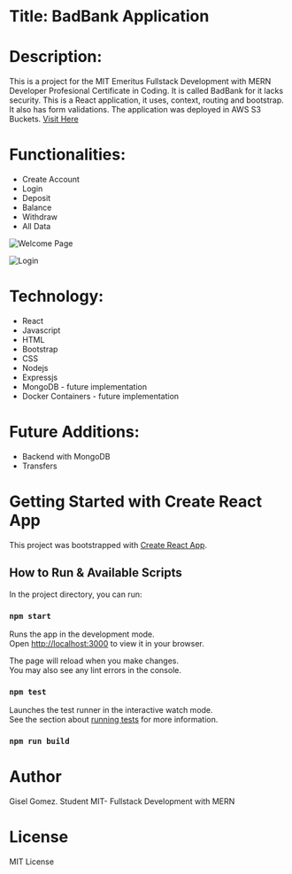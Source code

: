 # Title: BadBank Application 
# Description:
This is a project for the MIT Emeritus Fullstack Development with MERN Developer Profesional Certificate in Coding. It is called BadBank for it lacks security.
This is a React application, it uses, context, routing and bootstrap. It also has form validations. The application was deployed in AWS S3 Buckets. [Visit Here](https://badbankreact01.s3.us-west-1.amazonaws.com/index.html#/)

# Functionalities:
* Create Account
* Login
* Deposit
* Balance
* Withdraw
* All Data

![Welcome Page](https://giselgomez.org/badbank1.png)

![Login](https://giselgomez.org/badbank2.png)

# Technology:
* React 
* Javascript
* HTML
* Bootstrap 
* CSS 
* Nodejs
* Expressjs 
* MongoDB - future implementation
* Docker Containers - future implementation

# Future Additions:
* Backend with MongoDB
* Transfers

# Getting Started with Create React App

This project was bootstrapped with [Create React App](https://github.com/facebook/create-react-app).

## How to Run & Available Scripts

In the project directory, you can run:

### `npm start`

Runs the app in the development mode.\
Open [http://localhost:3000](http://localhost:3000) to view it in your browser.

The page will reload when you make changes.\
You may also see any lint errors in the console.

### `npm test`

Launches the test runner in the interactive watch mode.\
See the section about [running tests](https://facebook.github.io/create-react-app/docs/running-tests) for more information.

### `npm run build`

# Author
Gisel Gomez. Student MIT- Fullstack Development with MERN

# License
MIT License

